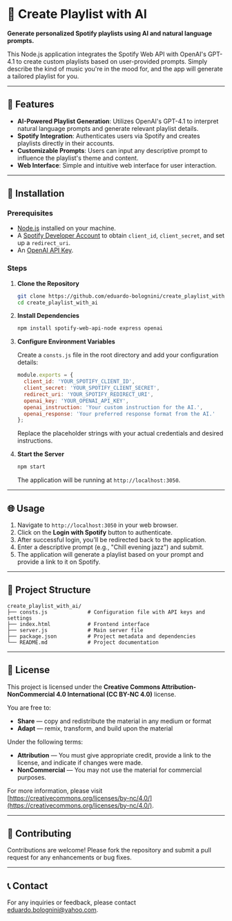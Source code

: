 # 🎿 Create Playlist with AI

**Generate personalized Spotify playlists using AI and natural language prompts.**

This Node.js application integrates the Spotify Web API with OpenAI's GPT-4.1 to create custom playlists based on user-provided prompts. Simply describe the kind of music you're in the mood for, and the app will generate a tailored playlist for you.

---

## 🚀 Features

- **AI-Powered Playlist Generation**: Utilizes OpenAI's GPT-4.1 to interpret natural language prompts and generate relevant playlist details.
- **Spotify Integration**: Authenticates users via Spotify and creates playlists directly in their accounts.
- **Customizable Prompts**: Users can input any descriptive prompt to influence the playlist's theme and content.
- **Web Interface**: Simple and intuitive web interface for user interaction.

---

## 💪 Installation

### Prerequisites

- [Node.js](https://nodejs.org/) installed on your machine.
- A [Spotify Developer Account](https://developer.spotify.com/) to obtain `client_id`, `client_secret`, and set up a `redirect_uri`.
- An [OpenAI API Key](https://platform.openai.com/account/api-keys).

### Steps

1. **Clone the Repository**

   ```bash
   git clone https://github.com/eduardo-bolognini/create_playlist_with_ai.git
   cd create_playlist_with_ai
   ```

2. **Install Dependencies**

   ```bash
   npm install spotify-web-api-node express openai
   ```

3. **Configure Environment Variables**

   Create a `consts.js` file in the root directory and add your configuration details:

   ```javascript
   module.exports = {
     client_id: 'YOUR_SPOTIFY_CLIENT_ID',
     client_secret: 'YOUR_SPOTIFY_CLIENT_SECRET',
     redirect_uri: 'YOUR_SPOTIFY_REDIRECT_URI',
     openai_key: 'YOUR_OPENAI_API_KEY',
     openai_instruction: 'Your custom instruction for the AI.',
     openai_response: 'Your preferred response format from the AI.'
   };
   ```

   Replace the placeholder strings with your actual credentials and desired instructions.

4. **Start the Server**

   ```bash
   npm start
   ```

   The application will be running at `http://localhost:3050`.

---

## 🌐 Usage

1. Navigate to `http://localhost:3050` in your web browser.
2. Click on the **Login with Spotify** button to authenticate.
3. After successful login, you'll be redirected back to the application.
4. Enter a descriptive prompt (e.g., "Chill evening jazz") and submit.
5. The application will generate a playlist based on your prompt and provide a link to it on Spotify.

---

## 📁 Project Structure

```
create_playlist_with_ai/
├── consts.js             # Configuration file with API keys and settings
├── index.html            # Frontend interface
├── server.js             # Main server file
├── package.json          # Project metadata and dependencies
└── README.md             # Project documentation
```

---

## 📜 License

This project is licensed under the **Creative Commons Attribution-NonCommercial 4.0 International (CC BY-NC 4.0)** license.

You are free to:
- **Share** — copy and redistribute the material in any medium or format
- **Adapt** — remix, transform, and build upon the material

Under the following terms:
- **Attribution** — You must give appropriate credit, provide a link to the license, and indicate if changes were made.
- **NonCommercial** — You may not use the material for commercial purposes.

For more information, please visit [https://creativecommons.org/licenses/by-nc/4.0/](https://creativecommons.org/licenses/by-nc/4.0/).

---

## 🤝 Contributing

Contributions are welcome! Please fork the repository and submit a pull request for any enhancements or bug fixes.

---

## 📞 Contact

For any inquiries or feedback, please contact [eduardo.bolognini@yahoo.com](mailto:eduardo.bolognini@yahoo.com).

